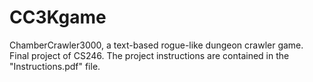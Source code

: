 # CC3Kgame
ChamberCrawler3000, a text-based rogue-like dungeon crawler game. Final project of CS246. The project instructions are contained in the "Instructions.pdf" file.
